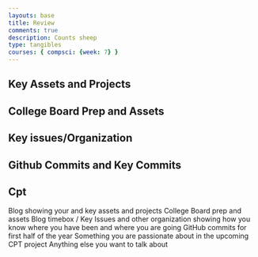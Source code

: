 ```yaml
---
layouts: base
title: Review
comments: true
description: Counts sheep
type: tangibles
courses: { compsci: {week: 7} }
---
```


## Key Assets and Projects

## College Board Prep and Assets

## Key issues/Organization

## Github Commits and Key Commits

## Cpt 

Blog showing your and  key assets and projects
College Board prep and assets
Blog timebox / Key Issues and other organization showing how you know where you have been and where you are going 
GitHub commits for first half of the year
 Something you are passionate about in the upcoming CPT project
Anything else you want to talk about